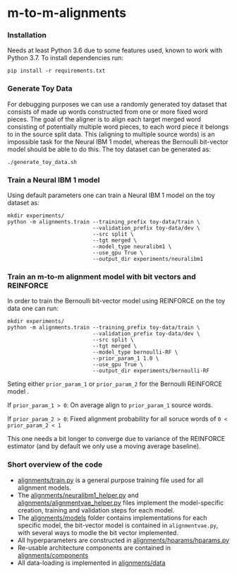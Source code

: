 # m-to-m-alignments


### Installation
Needs at least Python 3.6 due to some features used, known to work with Python 3.7. To install dependencies run:

```
pip install -r requirements.txt
```

### Generate Toy Data
For debugging purposes we can use a randomly generated toy dataset that consists of made up words constructed from one or more fixed word pieces. The goal of the aligner is to align each target merged word consisting of potentially multiple word pieces, to each word piece it belongs to in the source split data. This (aligning to multiple source words) is an impossible task for the Neural IBM 1 model, whereas the Bernoulli bit-vector model should be able to do this. The toy dataset can be generated as:  
```
./generate_toy_data.sh
```

### Train a Neural IBM 1 model
Using default parameters one can train a Neural IBM 1 model on the toy dataset as:
```
mkdir experiments/
python -m alignments.train --training_prefix toy-data/train \
                           --validation_prefix toy-data/dev \
                           --src split \
                           --tgt merged \
                           --model_type neuralibm1 \
                           --use_gpu True \
                           --output_dir experiments/neuralibm1
```

### Train an m-to-m alignment model with bit vectors and REINFORCE
In order to train the Bernoulli bit-vector model using REINFORCE on the toy data one can run:
```
mkdir experiments/
python -m alignments.train --training_prefix toy-data/train \
                           --validation_prefix toy-data/dev \
                           --src split \
                           --tgt merged \
                           --model_type bernoulli-RF \
                           --prior_param_1 1.0 \
                           --use_gpu True \
                           --output_dir experiments/bernoulli-RF
```
Seting either `prior_param_1` or `prior_param_2` for the Bernoulli REINFORCE model .


If `prior_param_1 > 0`: On average align to `prior_param_1` source words.


If `prior_param_2 > 0`: Fixed alignment probability for all soruce words of `0 < prior_param_2 < 1`

This one needs a bit longer to converge due to variance of the REINFORCE estimator (and by default we only use a moving average baseline).

### Short overview of the code
* [alignments/train.py](alignments/train.py) is a general purpose training file used for all alignment models.
* The [alignments/neuralibm1_helper.py](alignments/neuralibm1_helper.py) and [alignments/alignmentvae_helper.py](alignments/alignmentvae_helper.py) files implement the model-specific creation, training and validation steps for each model.
* The [alignments/models](alignments/models) folder contains implementations for each specific model, the bit-vector model is contained in `alignmentvae.py`, with several ways to modle the bit vector implemented.
* All hyperparameters are constructed in [alignments/hparams/hparams.py](alignments/hparams/hparams.py)
* Re-usable architecture components are contained in [alignments/components](alignments/components)
* All data-loading is implemented in [alignments/data](alignments/data)
